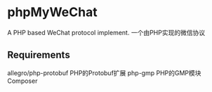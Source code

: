 # phpMyWeChat
A PHP based WeChat protocol implement.
一个由PHP实现的微信协议

## Requirements
allegro/php-protobuf PHP的Protobuf扩展
php-gmp PHP的GMP模块
Composer
